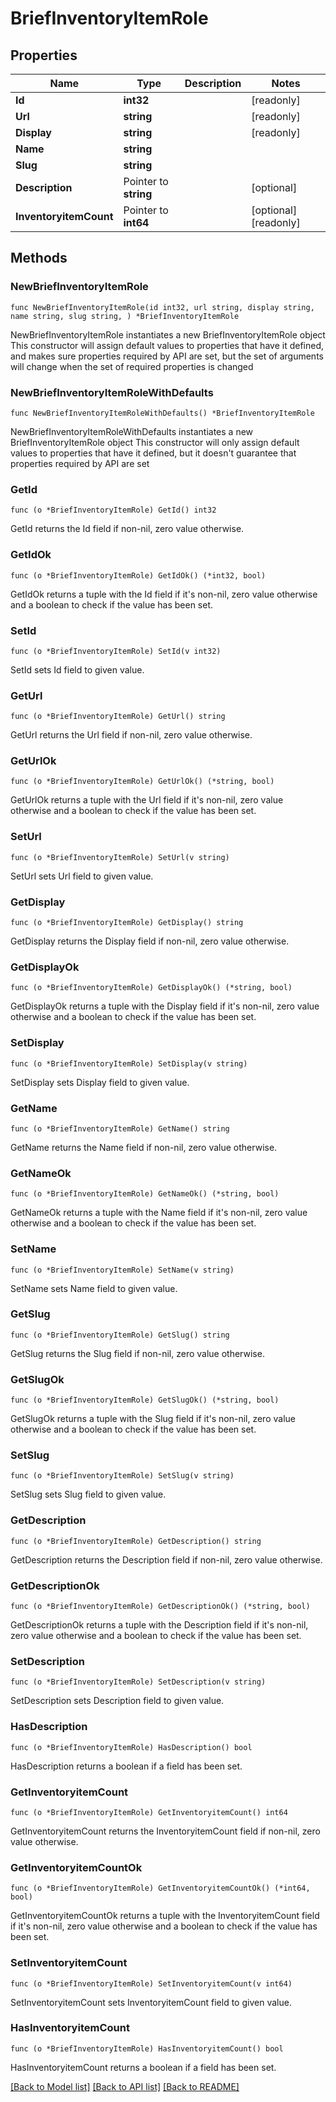 # BriefInventoryItemRole

## Properties

Name | Type | Description | Notes
------------ | ------------- | ------------- | -------------
**Id** | **int32** |  | [readonly] 
**Url** | **string** |  | [readonly] 
**Display** | **string** |  | [readonly] 
**Name** | **string** |  | 
**Slug** | **string** |  | 
**Description** | Pointer to **string** |  | [optional] 
**InventoryitemCount** | Pointer to **int64** |  | [optional] [readonly] 

## Methods

### NewBriefInventoryItemRole

`func NewBriefInventoryItemRole(id int32, url string, display string, name string, slug string, ) *BriefInventoryItemRole`

NewBriefInventoryItemRole instantiates a new BriefInventoryItemRole object
This constructor will assign default values to properties that have it defined,
and makes sure properties required by API are set, but the set of arguments
will change when the set of required properties is changed

### NewBriefInventoryItemRoleWithDefaults

`func NewBriefInventoryItemRoleWithDefaults() *BriefInventoryItemRole`

NewBriefInventoryItemRoleWithDefaults instantiates a new BriefInventoryItemRole object
This constructor will only assign default values to properties that have it defined,
but it doesn't guarantee that properties required by API are set

### GetId

`func (o *BriefInventoryItemRole) GetId() int32`

GetId returns the Id field if non-nil, zero value otherwise.

### GetIdOk

`func (o *BriefInventoryItemRole) GetIdOk() (*int32, bool)`

GetIdOk returns a tuple with the Id field if it's non-nil, zero value otherwise
and a boolean to check if the value has been set.

### SetId

`func (o *BriefInventoryItemRole) SetId(v int32)`

SetId sets Id field to given value.


### GetUrl

`func (o *BriefInventoryItemRole) GetUrl() string`

GetUrl returns the Url field if non-nil, zero value otherwise.

### GetUrlOk

`func (o *BriefInventoryItemRole) GetUrlOk() (*string, bool)`

GetUrlOk returns a tuple with the Url field if it's non-nil, zero value otherwise
and a boolean to check if the value has been set.

### SetUrl

`func (o *BriefInventoryItemRole) SetUrl(v string)`

SetUrl sets Url field to given value.


### GetDisplay

`func (o *BriefInventoryItemRole) GetDisplay() string`

GetDisplay returns the Display field if non-nil, zero value otherwise.

### GetDisplayOk

`func (o *BriefInventoryItemRole) GetDisplayOk() (*string, bool)`

GetDisplayOk returns a tuple with the Display field if it's non-nil, zero value otherwise
and a boolean to check if the value has been set.

### SetDisplay

`func (o *BriefInventoryItemRole) SetDisplay(v string)`

SetDisplay sets Display field to given value.


### GetName

`func (o *BriefInventoryItemRole) GetName() string`

GetName returns the Name field if non-nil, zero value otherwise.

### GetNameOk

`func (o *BriefInventoryItemRole) GetNameOk() (*string, bool)`

GetNameOk returns a tuple with the Name field if it's non-nil, zero value otherwise
and a boolean to check if the value has been set.

### SetName

`func (o *BriefInventoryItemRole) SetName(v string)`

SetName sets Name field to given value.


### GetSlug

`func (o *BriefInventoryItemRole) GetSlug() string`

GetSlug returns the Slug field if non-nil, zero value otherwise.

### GetSlugOk

`func (o *BriefInventoryItemRole) GetSlugOk() (*string, bool)`

GetSlugOk returns a tuple with the Slug field if it's non-nil, zero value otherwise
and a boolean to check if the value has been set.

### SetSlug

`func (o *BriefInventoryItemRole) SetSlug(v string)`

SetSlug sets Slug field to given value.


### GetDescription

`func (o *BriefInventoryItemRole) GetDescription() string`

GetDescription returns the Description field if non-nil, zero value otherwise.

### GetDescriptionOk

`func (o *BriefInventoryItemRole) GetDescriptionOk() (*string, bool)`

GetDescriptionOk returns a tuple with the Description field if it's non-nil, zero value otherwise
and a boolean to check if the value has been set.

### SetDescription

`func (o *BriefInventoryItemRole) SetDescription(v string)`

SetDescription sets Description field to given value.

### HasDescription

`func (o *BriefInventoryItemRole) HasDescription() bool`

HasDescription returns a boolean if a field has been set.

### GetInventoryitemCount

`func (o *BriefInventoryItemRole) GetInventoryitemCount() int64`

GetInventoryitemCount returns the InventoryitemCount field if non-nil, zero value otherwise.

### GetInventoryitemCountOk

`func (o *BriefInventoryItemRole) GetInventoryitemCountOk() (*int64, bool)`

GetInventoryitemCountOk returns a tuple with the InventoryitemCount field if it's non-nil, zero value otherwise
and a boolean to check if the value has been set.

### SetInventoryitemCount

`func (o *BriefInventoryItemRole) SetInventoryitemCount(v int64)`

SetInventoryitemCount sets InventoryitemCount field to given value.

### HasInventoryitemCount

`func (o *BriefInventoryItemRole) HasInventoryitemCount() bool`

HasInventoryitemCount returns a boolean if a field has been set.


[[Back to Model list]](../README.md#documentation-for-models) [[Back to API list]](../README.md#documentation-for-api-endpoints) [[Back to README]](../README.md)


